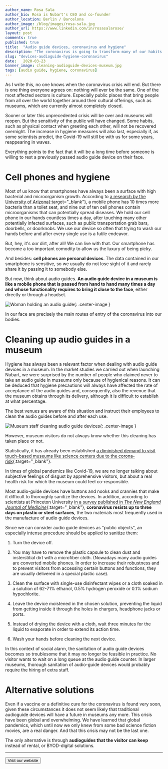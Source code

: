 ```yaml
---
author_name: Rosa Sala
author_bio: Rosa is Nubart's CEO and co-founder
author_location: Berlin / Barcelona
author_image: /blog/images/rosa-sala.jpg
author_url: https://www.linkedin.com/in/rosasalarose/
layout: post
comments: true
published: true
title:  "Audio guide devices, coronavirus and hygiene"
description: "The coronavirus is going to transform many of our habits. What will happen in museums with the audio guide devices that are passed around?"
slug: "devices-audioguide-hygiene-coronavirus"
date:   2020-03-23
banner_image: cleaning-audioguide-devices-museum.jpg
tags: [audio guide, hygiene, coronavirus]
---
```


As I write this, no one knows when the coronavirus crisis will end. But there is one thing everyone agrees on: nothing will ever be the same. One of the most affected sectors is culture. Especially public places that bring people from all over the world together around their cultural offerings, such as museums, which are currently almost completely closed. 

Sooner or later this unprecedented crisis will be over and museums will reopen. But the sensitivity of the public will have changed. Some habits, such as physical contact when greeting each other, will not be recovered overnight. The increase in hygiene measures will also last, especially if, as some scientists predict, the Covid-19 will still be with us for some years, reappearing in waves. 

Everything points to the fact that it will be a long time before someone is willing to rest a previously passed audio guide device on their face.

<!--more-->
# Cell phones and hygiene

Most of us know that smartphones have always been a surface with high bacterial and microorganism growth.  According to [a research by the University of Arizona](https://cals.arizona.edu/news/why-your-cellphone-has-more-germs-toilet){:target="_blank"}, a mobile phone has 10 times more bacteria than a toilet seat, and nine out of ten cell phones contain microorganisms that can potentially spread diseases. We hold our cell phone in our hands countless times a day, after touching many other potentially infected surfaces, such as public transportation grab bars, doorbells, or doorknobs. We use our device so often that trying to wash our hands before and after every single use is a futile endeavor. 

But, hey, it's *our* dirt, after all! We can live with that. Our smartphone has become a too important comodity to allow us the luxury of being picky. 

And besides: **cell phones are personal devices**. The data contained in our smartphone is sensitive, so we usually do not lose sight of it and rarely share it by passing it to somebody else. 

But now, think about audio guides. **An audio guide device in a museum is like a mobile phone that is passed from hand to hand many times a day and whose functionality requires to bring it close to the face**, either directly or through a headset. 

![Woman holding an audio guide]({{site.baseurl}}/images/posts/woman-audioguide-face.jpg){: .center-image }

In our face are precisely the main routes of entry of the coronavirus into our bodies. 

# Cleaning up audio guides in a museum

Hygiene has always been a relevant factor when dealing with audio guide devices in a museum. In the market studies we carried out when launching Nubart, we were surprised by the number of people who claimed never to take an audio guide in museums only because of hygienical reasons. It can be deduced that hygiene precautions will always have affected the rate of acceptance of the audio guides and, consequently, also the revenue that the museum obtains through its delivery, although it is difficult to establish at what percentage. 

The best venues are aware of this situation and instruct their employees to clean the audio guides before and after each use. 

![Museum staff cleaning audio guide devices]({{site.baseurl}}/images/posts/cleaning-audioguide-devices-museum.jpg){: .center-image }

However, museum visitors do not always know whether this cleaning has taken place or not. 

Statistically, it has already been established [a diminished demand to visit touch-based museums like science centers due to the corona-risk](https://www.colleendilen.com/2020/03/25/how-is-covid-19-impacting-likelihood-to-attend-different-cultural-entities-data/){:target="_blank"}. 

In times of global pandemics like Covid-19, we are no longer talking about subjective feelings of disgust by apprehensive visitors, but about a real health risk for which the museum could feel co-responsible. 

Most audio-guide devices have buttons and nooks and crannies that make it difficult to thoroughly sanitize the devices. In addition, according to scientists at Princeton University [in a survey published in *The New England Journal of Medicine*](https://www.nejm.org/doi/full/10.1056/NEJMc2004973?query=featured_home){:target="_blank"}, **coronavirus resists up to three days on plastic or steel surfaces**, the two materials most frequently used in the manufacture of audio guide devices.

Since we can consider audio guide devices as "public objects", an especially intense procedure should be applied to sanitize them:

1. Turn the device off.

2. You may have to remove the plastic capsule to clean dust and insterstitial dirt with a microfiber cloth.
   (Nowadays many audio guides are converted mobile phones. In order to increase their robustness and to prevent visitors from accessing certain buttons and functions, they are usually delivered in a special plastic case).

3. Clean the surface with single-use disinfectant wipes or a cloth soaked in a solution of 62-71% ethanol, 0.5% hydrogen peroxide or 0.1% sodium hypochlorite.

4. Leave the device moistened in the chosen solution, preventing the liquid from getting inside it through the holes in chargers, headphone jacks or ports. 

5. Instead of drying the device with a cloth, wait three minutes for the liquid to evaporate in order to extend its action time. 

6. Wash your hands before cleaning the next device. 

In this context of social alarm, the sanitation of audio guide devices becomes so troublesome that it may no longer be feasible in practice. No visitor wants to wait on a long queue at the audio guide counter. In larger museums, thorough sanitation of audio-guide devices would probably require the hiring of extra staff. 


# Alternative solutions

Even if a vaccine or a definitive cure for the coronavirus is found very soon, given these circumstances it does not seem likely that traditional audioguide devices will have a future in museums any more. This crisis have been global and overwhelming. We have learned that global pandemics, which until now we only knew from some bad science fiction movies, are a real danger. And that this crisis may not be the last one. 

The only alternative is through **audioguides that the visitor can keep** instead of rental, or BYOD-digital solutions. 



***


<form action="../../../../../">
    <input type="submit" value="Visit our website" />
</form>